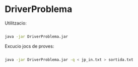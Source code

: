 # DriverProblema

Utilitzacio:

```sh

java -jar DriverProblema.jar

```

Excucio jocs de proves:

```sh

java -jar DriverProblema.jar -q < jp_in.txt > sortida.txt

```
